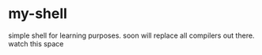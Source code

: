 # my-shell
simple shell for learning purposes. soon will replace all compilers out there. watch this space
